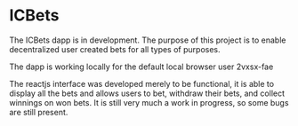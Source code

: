 # ICBets
The ICBets dapp is in development. The purpose of this project is to enable decentralized user created bets for all types of purposes.

The dapp is working locally for the default local browser user 2vxsx-fae

The reactjs interface was developed merely to be functional, it is able to display all the bets and allows users to bet, withdraw their bets, and collect winnings on won bets. 
It is still very much a work in progress, so some bugs are still present.
